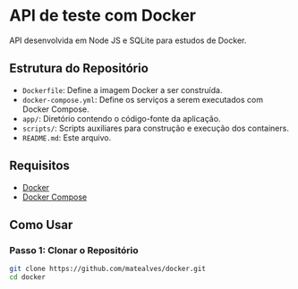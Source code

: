 # API de teste com Docker

API desenvolvida em Node JS e SQLite para estudos de Docker.

## Estrutura do Repositório

- `Dockerfile`: Define a imagem Docker a ser construída.
- `docker-compose.yml`: Define os serviços a serem executados com Docker Compose.
- `app/`: Diretório contendo o código-fonte da aplicação.
- `scripts/`: Scripts auxiliares para construção e execução dos containers.
- `README.md`: Este arquivo.

## Requisitos

- [Docker](https://www.docker.com/get-started)
- [Docker Compose](https://docs.docker.com/compose/install/)

## Como Usar

### Passo 1: Clonar o Repositório

```sh
git clone https://github.com/matealves/docker.git
cd docker
